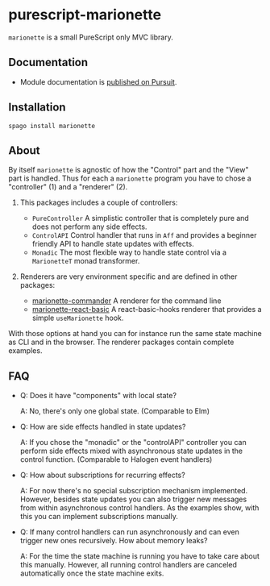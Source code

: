 # purescript-marionette

`marionette` is a small PureScript only MVC library.

## Documentation

- Module documentation is [published on Pursuit](http://pursuit.purescript.org/packages/purescript-marionette).


## Installation

```
spago install marionette
```

## About

By itself `marionette` is agnostic of how the "Control" part and the "View" part is handled. Thus for each a `marionette` program you have to chose a "controller" (1) and a "renderer" (2).

1. This packages includes a couple of controllers:

    - `PureController` A simplistic controller that is completely pure and does not perform any side effects.
    - `ControlAPI` Control handler that runs in `Aff` and provides a beginner friendly API to handle state updates with effects.
    - `Monadic` The most flexible way to handle state control via a `MarionetteT` monad transformer.

2. Renderers are very environment specific and are defined in other packages:

    - [marionette-commander](https://github.com/thought2/purescript-marionette-commander) A renderer for the command line
    - [marionette-react-basic](https://github.com/thought2/purescript-marionette-react-basic) A react-basic-hooks renderer that provides a simple `useMarionette` hook.

With those options at hand you can for instance run the same state machine as CLI and in the browser. The renderer packages contain complete examples.

## FAQ

- Q: Does it have "components" with local state?

  A: No, there's only one global state. (Comparable to Elm)

- Q: How are side effects handled in state updates?

  A: If you chose the "monadic" or the "controlAPI" controller you can perform side effects mixed with asynchronous state updates in the control function. (Comparable to Halogen event handlers)

- Q: How about subscriptions for recurring effects?

  A: For now there's no special subscription mechanism implemented. However, besides state updates you can also trigger new messages from within asynchronous control handlers. As the examples show, with this you can implement subscriptions manually.

- Q: If many control handlers can run asynchronously and can even trigger new ones recursively. How about memory leaks?

  A: For the time the state machine is running you have to take care about this manually. However, all running control handlers are canceled automatically once the state machine exits.

